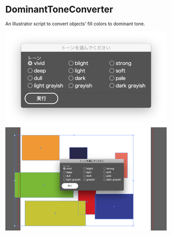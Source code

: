 # DominantToneConverter
An Illustrator script to convert objects' fill colors to dominant tone.

<img src="https://raw.githubusercontent.com/haraken123/DominantToneConverter/images-branch/script1.png" alt="DominantToneConverter screenshot 1">
<img src="https://raw.githubusercontent.com/haraken123/DominantToneConverter/images-branch/script2.png" alt="DominantToneConverter screenshot 2">
